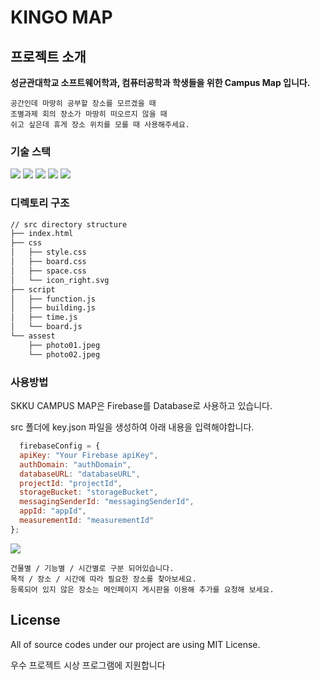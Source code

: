 # KINGO MAP

## 프로젝트 소개 

**성균관대학교 소프트웨어학과, 컴퓨터공학과 학생들을 위한 Campus Map 입니다.**

    공간인데 마땅히 공부할 장소를 모르겠을 때
    조별과제 회의 장소가 마땅히 떠오르지 않을 때
    쉬고 싶은데 휴게 장소 위치를 모를 때 사용해주세요.

### 기술 스택

<div>
    <img src="https://img.shields.io/badge/html5-E34F26?style=for-the-badge&logo=html5&logoColor=white">
    <img src="https://img.shields.io/badge/css-1572B6?style=for-the-badge&logo=css3&logoColor=white">
    <img src="https://img.shields.io/badge/bootstrap-7952B3?style=for-the-badge&logo=bootstrap&logoColor=white">
    <img src="https://img.shields.io/badge/javascript-F7DF1E?style=for-the-badge&logo=javascript&logoColor=black">
    <img src="https://img.shields.io/badge/Firebase-FFCA28?style=for-the-badge&logo=firebase&logoColor=white">
</div>

### 디렉토리 구조
```bash
// src directory structure
├── index.html
├── css
│   ├── style.css
│   ├── board.css
│   ├── space.css
│   └── icon_right.svg
├── script
│   ├── function.js
│   ├── building.js
│   ├── time.js
│   └── board.js
└── assest
    ├── photo01.jpeg
    └── photo02.jpeg

````

### 사용방법

SKKU CAMPUS MAP은 Firebase를 Database로 사용하고 있습니다.

src 폴더에 key.json 파일을 생성하여 아래 내용을 입력해야합니다.
```javascript
  firebaseConfig = {
  apiKey: "Your Firebase apiKey",
  authDomain: "authDomain",
  databaseURL: "databaseURL",
  projectId: "projectId",
  storageBucket: "storageBucket",
  messagingSenderId: "messagingSenderId",
  appId: "appId",
  measurementId: "measurementId"
};
```
<img src="https://firebasestorage.googleapis.com/v0/b/skku-map-b85b1.appspot.com/o/KingoMap.png?alt=media&token=46a2204d-f41e-4f94-bbc8-49ff3320315d"></img>
    
    건물별 / 기능별 / 시간별로 구분 되어있습니다.
    목적 / 장소 / 시간에 따라 필요한 장소를 찾아보세요.
    등록되어 있지 않은 장소는 메인페이지 게시판을 이용해 추가를 요청해 보세요.
     

## License
All of source codes under our project are using MIT License.

우수 프로젝트 시상 프로그램에 지원합니다

